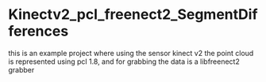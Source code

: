 # Kinectv2_pcl_freenect2_SegmentDifferences
this is an example project where using the sensor kinect v2 the point cloud is represented using  pcl 1.8, and for grabbing the data is a libfreenect2 grabber
